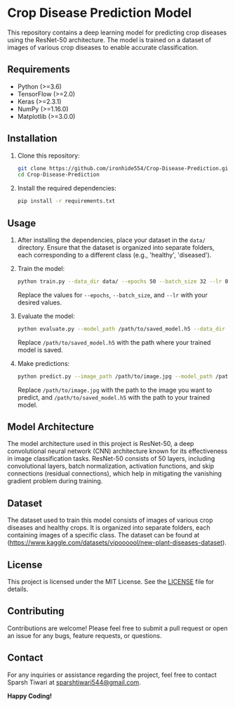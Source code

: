 # Crop Disease Prediction Model 

This repository contains a deep learning model for predicting crop diseases using the ResNet-50 architecture. The model is trained on a dataset of images of various crop diseases to enable accurate classification.

## Requirements
- Python (>=3.6)
- TensorFlow (>=2.0)
- Keras (>=2.3.1)
- NumPy (>=1.16.0)
- Matplotlib (>=3.0.0)

## Installation
1. Clone this repository:
    ```bash
    git clone https://github.com/ironhide554/Crop-Disease-Prediction.git
    cd Crop-Disease-Prediction
    ```

2. Install the required dependencies:
    ```bash
    pip install -r requirements.txt
    ```

## Usage
1. After installing the dependencies, place your dataset in the `data/` directory. Ensure that the dataset is organized into separate folders, each corresponding to a different class (e.g., 'healthy', 'diseased').

2. Train the model:
    ```bash
    python train.py --data_dir data/ --epochs 50 --batch_size 32 --lr 0.001
    ```

    Replace the values for `--epochs`, `--batch_size`, and `--lr` with your desired values.

3. Evaluate the model:
    ```bash
    python evaluate.py --model_path /path/to/saved_model.h5 --data_dir data/
    ```

    Replace `/path/to/saved_model.h5` with the path where your trained model is saved.

4. Make predictions:
    ```bash
    python predict.py --image_path /path/to/image.jpg --model_path /path/to/saved_model.h5
    ```

    Replace `/path/to/image.jpg` with the path to the image you want to predict, and `/path/to/saved_model.h5` with the path to your trained model.

## Model Architecture
The model architecture used in this project is ResNet-50, a deep convolutional neural network (CNN) architecture known for its effectiveness in image classification tasks. ResNet-50 consists of 50 layers, including convolutional layers, batch normalization, activation functions, and skip connections (residual connections), which help in mitigating the vanishing gradient problem during training.

## Dataset
The dataset used to train this model consists of images of various crop diseases and healthy crops. It is organized into separate folders, each containing images of a specific class. The dataset can be found at (https://www.kaggle.com/datasets/vipoooool/new-plant-diseases-dataset).

## License
This project is licensed under the MIT License. See the [LICENSE](LICENSE) file for details.

## Contributing
Contributions are welcome! Please feel free to submit a pull request or open an issue for any bugs, feature requests, or questions.

## Contact
For any inquiries or assistance regarding the project, feel free to contact Sparsh Tiwari at sparshtiwari544@gmail.com.

**Happy Coding!**
